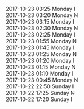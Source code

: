 2017-10-23 03:25 Monday  I  
2017-10-23 03:20 Monday  N  
2017-10-23 03:15 Monday  I  
2017-10-23 02:30 Monday  N  
2017-10-23 02:25 Monday  I  
2017-10-23 01:55 Monday  N  
2017-10-23 01:45 Monday  I  
2017-10-23 01:25 Monday  N  
2017-10-23 01:20 Monday  I  
2017-10-23 01:15 Monday  N  
2017-10-23 01:10 Monday  I  
2017-10-23 00:45 Monday  N  
2017-10-22 22:50 Sunday  I  
2017-10-22 17:25 Sunday  N  
2017-10-22 17:20 Sunday  I  

